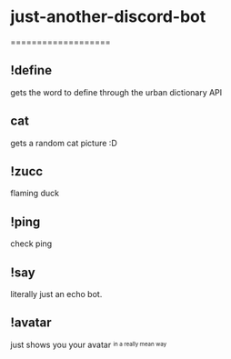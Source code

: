 # just-another-discord-bot
===================

## !define 
gets the word to define through the urban dictionary API

## cat
gets a random cat picture :D

## !zucc 
flaming duck

## !ping 
check ping

## !say 
literally just an echo bot.

## !avatar 
just shows you your avatar <sup><sub> in a really mean way </sub></sup>
